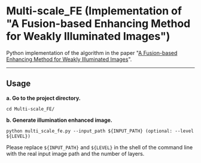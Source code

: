 # Multi-scale_FE (Implementation of "A Fusion-based Enhancing Method for Weakly Illuminated Images")
Python implementation of the algorithm in the paper "[A Fusion-based Enhancing Method for Weakly Illuminated Images](https://www.sciencedirect.com/science/article/pii/S0165168416300949)".

---

## Usage

**a. Go to the project directory.**

```shell
cd Multi-scale_FE/
```

**b. Generate illumination enhanced image.**

```shell
python multi_scale_fe.py --input_path ${INPUT_PATH} (optional: --level ${LEVEL})
```

Please replace `${INPUT_PATH}` and `${LEVEL}` in the shell of the command line with the real input image path and the number of layers.

